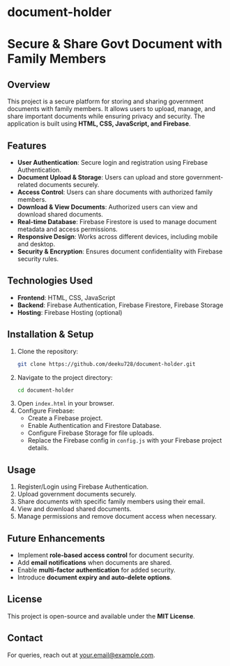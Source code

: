 # document-holder
# Secure & Share Govt Document with Family Members

## Overview
This project is a secure platform for storing and sharing government documents with family members. It allows users to upload, manage, and share important documents while ensuring privacy and security. The application is built using **HTML, CSS, JavaScript, and Firebase**.

## Features
- **User Authentication**: Secure login and registration using Firebase Authentication.
- **Document Upload & Storage**: Users can upload and store government-related documents securely.
- **Access Control**: Users can share documents with authorized family members.
- **Download & View Documents**: Authorized users can view and download shared documents.
- **Real-time Database**: Firebase Firestore is used to manage document metadata and access permissions.
- **Responsive Design**: Works across different devices, including mobile and desktop.
- **Security & Encryption**: Ensures document confidentiality with Firebase security rules.

## Technologies Used
- **Frontend**: HTML, CSS, JavaScript
- **Backend**: Firebase Authentication, Firebase Firestore, Firebase Storage
- **Hosting**: Firebase Hosting (optional)

## Installation & Setup
1. Clone the repository:
   ```sh
   git clone https://github.com/deeku728/document-holder.git
   ```
2. Navigate to the project directory:
   ```sh
   cd document-holder
   ```
3. Open `index.html` in your browser.
4. Configure Firebase:
   - Create a Firebase project.
   - Enable Authentication and Firestore Database.
   - Configure Firebase Storage for file uploads.
   - Replace the Firebase config in `config.js` with your Firebase project details.

## Usage
1. Register/Login using Firebase Authentication.
2. Upload government documents securely.
3. Share documents with specific family members using their email.
4. View and download shared documents.
5. Manage permissions and remove document access when necessary.

## Future Enhancements
- Implement **role-based access control** for document security.
- Add **email notifications** when documents are shared.
- Enable **multi-factor authentication** for added security.
- Introduce **document expiry and auto-delete options**.

## License
This project is open-source and available under the **MIT License**.

## Contact
For queries, reach out at [your.email@example.com](mailto:your.email@example.com).
